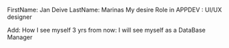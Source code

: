 FirstName: Jan Deive
LastName: Marinas
My desire Role in APPDEV : UI/UX designer

Add: How I see myself 3 yrs from now:
I will see myself as a DataBase Manager